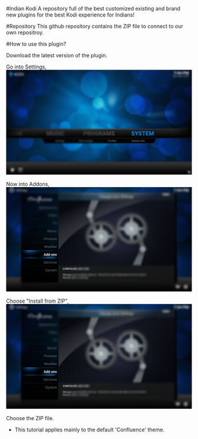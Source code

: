 #Indian Kodi
A repository full of the best customized existing and brand new plugins for the best Kodi experience for Indians!

#Repository
This github repository contains the ZIP file to connect to our own repositroy.

#How to use this plugin?

Download the latest version of the plugin.

Go into Settings,
![](https://raw.githubusercontent.com/indiankodi/DEMO-IMAGES/master/01.png)

Now into Addons,
![](https://raw.githubusercontent.com/indiankodi/DEMO-IMAGES/master/02.png)

Choose "Install from ZIP",
![](https://raw.githubusercontent.com/indiankodi/DEMO-IMAGES/master/02.png)

Choose the ZIP file.

- This tutorial applies mainly to the default 'Confluence' theme.
